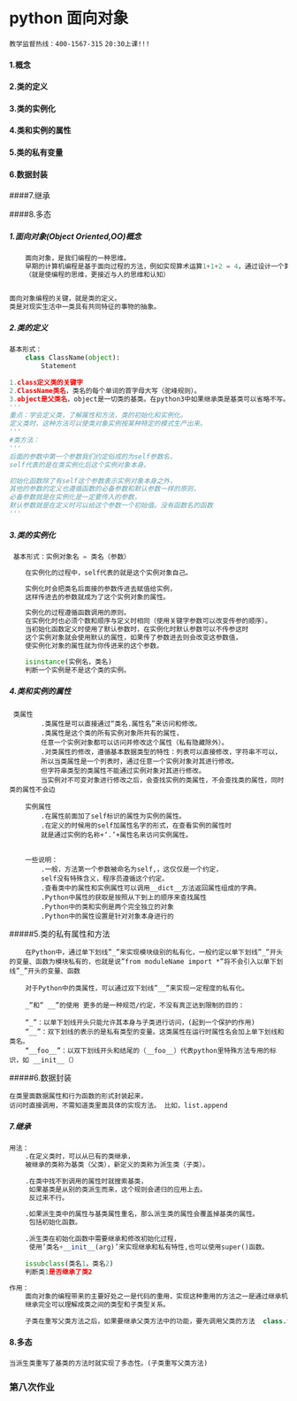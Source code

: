 # python 面向对象

`教学监督热线：400-1567-315`
`20:30上课!!!`

#### 1.概念

#### 2.类的定义

#### 3.类的实例化

#### 4.类和实例的属性

#### 5.类的私有变量

#### 6.数据封装

####7.继承

####8.多态



##### 1.面向对象(Object Oriented,OO)概念

```python
    面向对象，是我们编程的一种思维。
    早期的计算机编程是基于面向过程的方法，例如实现算术运算1+1+2 = 4，通过设计一个算法就可以解决当时的问题。随着计算机技术的不断提高，计算机被用于解决越来越复杂的问题。通过面向对象的方式，将现实世界的事物抽象成对象，现实世界中的关系抽象成类、继承。通过面向对象的方法，更利于用人理解的方式，对复杂系统进行分析、设计与编程。同时也提高了系统的可维护性，可扩展性，可重用性。
    （就是使编程的思维，更接近与人的思维和认知）


面向对象编程的关键，就是类的定义。
类是对现实生活中一类具有共同特征的事物的抽象。
```

##### 2.类的定义

```python
基本形式：
    class ClassName(object):
        Statement
      
1.class定义类的关键字
2.ClassName类名，类名的每个单词的首字母大写（驼峰规则）。
3.object是父类名，object是一切类的基类。在python3中如果继承类是基类可以省略不写。
'''
重点：学会定义类，了解属性和方法，类的初始化和实例化。
定义类时，这种方法可以使类对象实例按某种特定的模式生产出来。
'''
#类方法：
'''
后面的参数中第一个参数我们约定俗成的为self参数名，
self代表的是在类实例化后这个实例对象本身。

初始化函数除了有self这个参数表示实例对象本身之外，
其他的参数的定义也遵循函数的必备参数和默认参数一样的原则，
必备参数就是在实例化是一定要传入的参数，
默认参数就是在定义时可以给这个参数一个初始值。没有函数名的函数
'''
```

##### 3.类的实例化     

```python
 基本形式：实例对象名 = 类名（参数）

    在实例化的过程中，self代表的就是这个实例对象自己。

    实例化时会把类名后面接的参数传进去赋值给实例，
    这样传进去的参数就成为了这个实例对象的属性。

    实例化的过程遵循函数调用的原则。
    在实例化时也必须个数和顺序与定义时相同（使用关键字参数可以改变传参的顺序）。
    当初始化函数定义时使用了默认参数时，在实例化时默认参数可以不传参这时
    这个实例对象就会使用默认的属性，如果传了参数进去则会改变这参数值，
    使实例化对象的属性就为你传进来的这个参数。

    isinstance(实例名，类名)
    判断一个实例是不是这个类的实例。
```

##### 4.类和实例的属性

     类属性
            .类属性是可以直接通过“类名.属性名”来访问和修改。
            .类属性是这个类的所有实例对象所共有的属性，
            任意一个实例对象都可以访问并修改这个属性（私有隐藏除外）。
            .对类属性的修改，遵循基本数据类型的特性：列表可以直接修改，字符串不可以，
            所以当类属性是一个列表时，通过任意一个实例对象对其进行修改。
            但字符串类型的类属性不能通过实例对象对其进行修改。
            当实例对不可变对象进行修改之后，会查找实例的类属性，不会查找类的属性，同时类的属性不会边
        
        实例属性
            .在属性前面加了self标识的属性为实例的属性。
            .在定义的时候用的self加属性名字的形式，在查看实例的属性时
            就是通过实例的名称+‘.’+属性名来访问实例属性。


        一些说明：
            .一般，方法第一个参数被命名为self,，这仅仅是一个约定，
            self没有特殊含义，程序员遵循这个约定。
            .查看类中的属性和实例属性可以调用__dict__方法返回属性组成的字典。
            .Python中属性的获取是按照从下到上的顺序来查找属性
            .Python中的类和实例是两个完全独立的对象
            .Python中的属性设置是针对对象本身进行的
#####5.类的私有属性和方法

        在Python中，通过单下划线”_”来实现模块级别的私有化，一般约定以单下划线”_”开头的变量、函数为模块私有的，也就是说”from moduleName import *”将不会引入以单下划线”_”开头的变量、函数

        对于Python中的类属性，可以通过双下划线”__”来实现一定程度的私有化。

        _”和” __”的使用 更多的是一种规范/约定，不没有真正达到限制的目的：

        “_”：以单下划线开头只能允许其本身与子类进行访问，(起到一个保护的作用)
        “__”：双下划线的表示的是私有类型的变量。这类属性在运行时属性名会加上单下划线和类名。
        “__foo__”：以双下划线开头和结尾的（__foo__）代表python里特殊方法专用的标识，如 __init__（）
#####6.数据封装

    在类里面数据属性和行为函数的形式封装起来，
    访问时直接调用，不需知道类里面具体的实现方法。 比如，list.append
##### 7.继承

```python
用法：
    .在定义类时，可以从已有的类继承，
    被继承的类称为基类（父类），新定义的类称为派生类（子类）。
    
    .在类中找不到调用的属性时就搜索基类，
     如果基类是从别的类派生而来，这个规则会递归的应用上去。
     反过来不行。
    
    .如果派生类中的属性与基类属性重名，那么派生类的属性会覆盖掉基类的属性。
     包括初始化函数。
    
    .派生类在初始化函数中需要继承和修改初始化过程，
     使用’类名+__init__(arg)’来实现继承和私有特性,也可以使用super()函数。
    
    issubclass(类名1，类名2)
    判断类1是否继承了类2
    
作用：
    面向对象的编程带来的主要好处之一是代码的重用，实现这种重用的方法之一是通过继承机制。
    继承完全可以理解成类之间的类型和子类型关系。
    
    子类在重写父类方法之后，如果要继承父类方法中的功能，要先调用父类的方法  class.fun(self)
```

#### 8.多态

```
当派生类重写了基类的方法时就实现了多态性。(子类重写父类方法)
```



### 第八次作业

```

```

